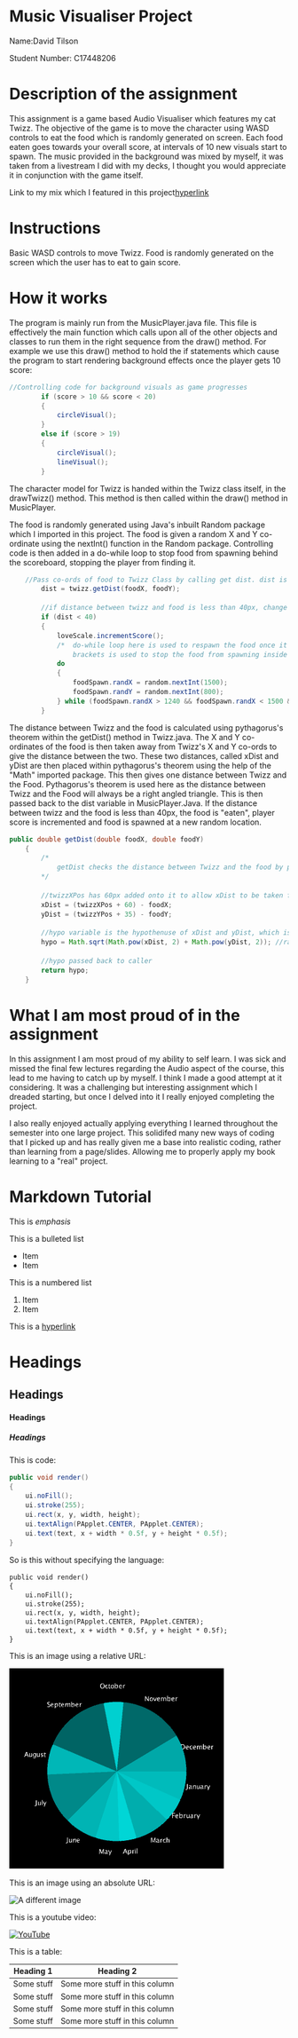 # Music Visualiser Project

Name:David Tilson

Student Number: C17448206

# Description of the assignment
This assignment is a game based Audio Visualiser which features my cat Twizz. The objective of the game is to move the character using WASD controls to eat the food which is randomly generated on screen. Each food eaten goes towards your overall score, at intervals of 10 new visuals start to spawn. The music provided in the background was mixed by myself, it was taken from a livestream I did with my decks, I thought you would appreciate it in conjunction with the game itself.

Link to my mix which I featured in this project[hyperlink](https://youtu.be/XuPx7XSoTN4)

# Instructions
Basic WASD controls to move Twizz. Food is randomly generated on the screen which the user has to eat to gain score.

# How it works
The program is mainly run from the MusicPlayer.java file. This file is effectively the main function which calls upon all of the other objects and classes to run them in the right sequence from the draw() method. For example we use this draw() method to hold the if statements which cause the program to start rendering background effects once the player gets 10 score:

```Java
//Controlling code for background visuals as game progresses
        if (score > 10 && score < 20)
        {
            circleVisual();
        }
        else if (score > 19)
        {
            circleVisual();
            lineVisual();
        }
```

The character model for Twizz is handed within the Twizz class itself, in the drawTwizz() method. This method is then called within the draw() method in MusicPlayer.

The food is randomly generated using Java's inbuilt Random package which I imported in this project. The food is given a random X and Y co-ordinate using the nextInt() function in the Random package. Controlling code is then added in a do-while loop to stop food from spawning behind the scoreboard, stopping the player from finding it. 

```Java
	//Pass co-ords of food to Twizz Class by calling get dist. dist is then passed back to main
        dist = twizz.getDist(foodX, foodY);
        
        //if distance between twizz and food is less than 40px, change foods co-ords. Food is "eaten"
        if (dist < 40)
        {
            loveScale.incrementScore();
            /*  do-while loop here is used to respawn the food once it has been eaten. The controlling code inside of the 
                brackets is used to stop the food from spawning inside of the rect drawn by LoveScale                  */ 
            do
            {
                foodSpawn.randX = random.nextInt(1500);
                foodSpawn.randY = random.nextInt(800);
            } while (foodSpawn.randX > 1240 && foodSpawn.randX < 1500 && foodSpawn.randY > 0 && foodSpawn.randY < 110);
        }
```
The distance between Twizz and the food is calculated using pythagorus's theorem within the getDist() method in Twizz.java. The X and Y co-ordinates of the food is then taken away from Twizz's X and Y co-ords to give the distance between the two. These two distances, called xDist and yDist are then placed within pythagorus's theorem using the help of the "Math" imported package. This then gives one distance between Twizz and the Food. Pythagorus's theorem is used here as the distance between Twizz and the Food will always be a right angled triangle. This is then passed back to the dist variable in MusicPlayer.Java. If the distance between twizz and the food is less than 40px, the food is "eaten", player score is incremented and food is spawned at a new random location.

```Java
public double getDist(double foodX, double foodY)
    {
        /*
            getDist checks the distance between Twizz and the food by passing two arguments, X and Y co-ords of food
        */

        //twizzXPos has 60px added onto it to allow xDist to be taken from the centre of Twizz, rather than the top left corner, as 60 is half of the width
        xDist = (twizzXPos + 60) - foodX;
        yDist = (twizzYPos + 35) - foodY;

        //hypo variable is the hypothenuse of xDist and yDist, which is put into a pythagoras theorem
        hypo = Math.sqrt(Math.pow(xDist, 2) + Math.pow(yDist, 2)); //raised to the power of 2

        //hypo passed back to caller
        return hypo;
    }
```


# What I am most proud of in the assignment
In this assignment I am most proud of my ability to self learn. I was sick and missed the final few lectures regarding the Audio aspect of the course, this lead to me having to catch up by myself. I think I made a good attempt at it considering. It was a challenging but interesting assignment which I dreaded starting, but once I delved into it I really enjoyed completing the project.

I also really enjoyed actually applying everything I learned throughout the semester into one large project. This solidifed many new ways of coding that I picked up and has really given me a base into realistic coding, rather than learning from a page/slides. Allowing me to properly apply my book learning to a "real" project.

# Markdown Tutorial

This is *emphasis*

This is a bulleted list

- Item
- Item

This is a numbered list

1. Item
1. Item

This is a [hyperlink](http://bryanduggan.org)

# Headings
## Headings
#### Headings
##### Headings

This is code:

```Java
public void render()
{
	ui.noFill();
	ui.stroke(255);
	ui.rect(x, y, width, height);
	ui.textAlign(PApplet.CENTER, PApplet.CENTER);
	ui.text(text, x + width * 0.5f, y + height * 0.5f);
}
```

So is this without specifying the language:

```
public void render()
{
	ui.noFill();
	ui.stroke(255);
	ui.rect(x, y, width, height);
	ui.textAlign(PApplet.CENTER, PApplet.CENTER);
	ui.text(text, x + width * 0.5f, y + height * 0.5f);
}
```

This is an image using a relative URL:

![An image](images/p8.png)

This is an image using an absolute URL:

![A different image](https://bryanduggandotorg.files.wordpress.com/2019/02/infinite-forms-00045.png?w=595&h=&zoom=2)

This is a youtube video:

[![YouTube](http://img.youtube.com/vi/J2kHSSFA4NU/0.jpg)](https://www.youtube.com/watch?v=J2kHSSFA4NU)

This is a table:

| Heading 1 | Heading 2 |
|-----------|-----------|
|Some stuff | Some more stuff in this column |
|Some stuff | Some more stuff in this column |
|Some stuff | Some more stuff in this column |
|Some stuff | Some more stuff in this column |

